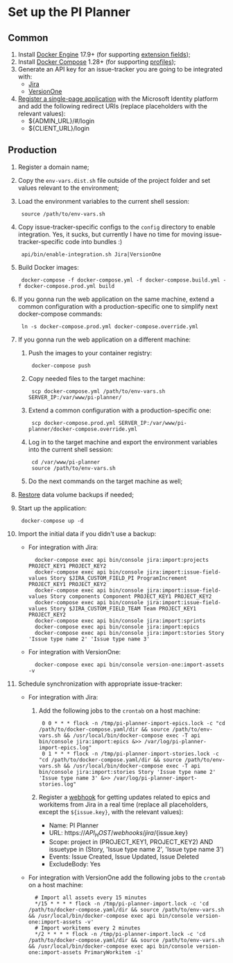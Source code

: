 # Set up the PI Planner

## Common
1. Install [Docker Engine][3] 17.9+ (for supporting [extension fields][1]);
1. Install [Docker Compose][4] 1.28+ (for supporting [profiles][2]);
1. Generate an API key for an issue-tracker you are going to be integrated with: 
    * [Jira][8]
    * [VersionOne][5]
1. [Register a single-page application][6] with the Microsoft Identity platform and add the following redirect URIs
 (replace placeholders with the relevant values):
    * ${ADMIN_URL}/#/login
    * ${CLIENT_URL}/login

## Production
1. Register a domain name;
1. Copy the `env-vars.dist.sh` file outside of the project folder and set values relevant to the environment;
1. Load the environment variables to the current shell session:

        source /path/to/env-vars.sh

1. Copy issue-tracker-specific configs to the `config` directory to enable integration.
 Yes, it sucks, but currently I have no time for moving issue-tracker-specific code into bundles :)

        api/bin/enable-integration.sh Jira|VersionOne

1. Build Docker images:

        docker-compose -f docker-compose.yml -f docker-compose.build.yml -f docker-compose.prod.yml build

1. If you gonna run the web application on the same machine, extend a common configuration
 with a production-specific one to simplify next docker-compose commands:
    
        ln -s docker-compose.prod.yml docker-compose.override.yml

1. If you gonna run the web application on a different machine:
    1. Push the images to your container registry:

            docker-compose push

    1. Copy needed files to the target machine:

            scp docker-compose.yml /path/to/env-vars.sh SERVER_IP:/var/www/pi-planner/
            
    1. Extend a common configuration with a production-specific one:

            scp docker-compose.prod.yml SERVER_IP:/var/www/pi-planner/docker-compose.override.yml

    1. Log in to the target machine and export the environment variables into the current shell session:

            cd /var/www/pi-planner
            source /path/to/env-vars.sh

    1. Do the next commands on the target machine as well;

1. [Restore][7] data volume backups if needed;

1. Start up the application:

        docker-compose up -d

1. Import the initial data if you didn't use a backup:
    * For integration with Jira:

            docker-compose exec api bin/console jira:import:projects PROJECT_KEY1 PROJECT_KEY2
            docker-compose exec api bin/console jira:import:issue-field-values Story $JIRA_CUSTOM_FIELD_PI ProgramIncrement PROJECT_KEY1 PROJECT_KEY2
            docker-compose exec api bin/console jira:import:issue-field-values Story components Component PROJECT_KEY1 PROJECT_KEY2
            docker-compose exec api bin/console jira:import:issue-field-values Story $JIRA_CUSTOM_FIELD_TEAM Team PROJECT_KEY1 PROJECT_KEY2
            docker-compose exec api bin/console jira:import:sprints
            docker-compose exec api bin/console jira:import:epics
            docker-compose exec api bin/console jira:import:stories Story 'Issue type name 2' 'Issue type name 3'

    * For integration with VersionOne:

            docker-compose exec api bin/console version-one:import-assets -v

1. Schedule synchronization with appropriate issue-tracker:
    * For integration with Jira:
        1. Add the following jobs to the `crontab` on a host machine:

                0 0 * * * flock -n /tmp/pi-planner-import-epics.lock -c "cd /path/to/docker-compose.yaml/dir && source /path/to/env-vars.sh && /usr/local/bin/docker-compose exec -T api bin/console jira:import:epics &>> /var/log/pi-planner-import-epics.log"
                0 1 * * * flock -n /tmp/pi-planner-import-stories.lock -c "cd /path/to/docker-compose.yaml/dir && source /path/to/env-vars.sh && /usr/local/bin/docker-compose exec -T api bin/console jira:import:stories Story 'Issue type name 2' 'Issue type name 3' &>> /var/log/pi-planner-import-stories.log"

        1. Register a [webhook][9] for getting updates related to epics and workitems from Jira in a real time
         (replace all placeholders, except the `${issue.key}`, with the relevant values):
            * Name: PI Planner
            * URL: https://${API_HOST}/webhooks/jira/${issue.key}
            * Scope: project in (PROJECT_KEY1, PROJECT_KEY2) AND issuetype in (Story, 'Issue type name 2', 'Issue type name 3')
            * Events: Issue Created, Issue Updated, Issue Deleted
            * ExcludeBody: Yes

    * For integration with VersionOne add the following jobs to the `crontab` on a host machine:

            # Import all assets every 15 minutes
            */15 * * * * flock -n /tmp/pi-planner-import.lock -c 'cd /path/to/docker-compose.yaml/dir && source /path/to/env-vars.sh && /usr/local/bin/docker-compose exec api bin/console version-one:import-assets -v'
            # Import workitems every 2 minutes
            */2 * * * * flock -n /tmp/pi-planner-import.lock -c 'cd /path/to/docker-compose.yaml/dir && source /path/to/env-vars.sh && /usr/local/bin/docker-compose exec api bin/console version-one:import-assets PrimaryWorkitem -i'


[1]: https://docs.docker.com/compose/compose-file/compose-file-v3/#extension-fields
[2]: https://docs.docker.com/compose/profiles/
[3]: https://docs.docker.com/engine/install/
[4]: https://docs.docker.com/compose/install/
[5]: https://community.versionone.com/Digital.ai_Agility_Integrations/Developer_Library/Getting_Started/API_Authentication/Access_Token_Authentication
[6]: https://docs.microsoft.com/en-us/azure/active-directory/develop/quickstart-register-app
[7]: ./backuping-and-restoring-data-volumes.md
[8]: https://developer.atlassian.com/cloud/jira/platform/basic-auth-for-rest-apis/#get-an-api-token
[9]: https://developer.atlassian.com/cloud/jira/platform/webhooks/
